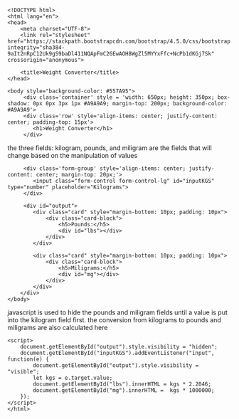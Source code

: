 ```
<!DOCTYPE html>
<html lang="en">
<head>
    <meta charset="UTF-8">
    <link rel="stylesheet" href="https://stackpath.bootstrapcdn.com/bootstrap/4.5.0/css/bootstrap.min.css" integrity="sha384-9aIt2nRpC12Uk9gS9baDl411NQApFmC26EwAOH8WgZl5MYYxFfc+NcPb1dKGj7Sk" crossorigin="anonymous">

    <title>Weight Converter</title>
</head>

<body style="background-color: #557A95">
	 <div class='container' style = 'width: 650px; height: 350px; box-shadow: 0px 0px 3px 1px #A9A9A9; margin-top: 200px; background-color: #A9A9A9'>
	 <div class='row' style='align-items: center; justify-content: center; padding-top: 15px'>
	 	<h1>Weight Converter</h1>
	 </div>
```
the three fields: kilogram, pounds, and miligram are the fields that will change based on the manipulation of values
```
	 <div class='form-group' style='align-items: center; justify-content: center; margin-top: 20px;'>
	 	<input class="form-control form-control-lg" id="inputKGS" type="number" placeholder="Kilograms">	
	 </div>

	 <div id="output">
		<div class="card" style="margin-bottom: 10px; padding: 10px">
			<div class="card-block">
				<h5>Pounds:</h5>
				<div id="lbs"></div>
			</div>
		</div>

		<div class="card" style="margin-bottom: 10px; padding: 10px">
			<div class="card-block">
				<h5>Miligrams:</h5>
				<div id="mg"></div>
			</div>
		</div>
	</div>
</body>
```
javascript is used to hide the pounds and miligram fields until a value is put into the kilogram field first. the conversion from kilograms to pounds and miligrams are
also calculated here
```
<script>
	document.getElementById("output").style.visibility = "hidden";
	document.getElementById("inputKGS").addEventListener("input", function(e) {
		document.getElementById("output").style.visibility = "visible";
		let kgs = e.target.value;
		document.getElementById("lbs").innerHTML = kgs * 2.2046;
		document.getElementById("mg").innerHTML =  kgs * 1000000;
	});
</script>
</html>
```
